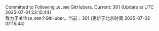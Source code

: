 Committed to Following `10,000` GitHubers. Current: <!-- FOLLOWING_COUNT -->301<!-- FOLLOWING_COUNT --> (Update at UTC <!-- LAST_UPDATED -->2025-07-01 23:15:44<!-- LAST_UPDATED -->)<br>
致力于关注`10,000`个GitHuber。当前：<!-- FOLLOWING_COUNT -->301<!-- FOLLOWING_COUNT --> (更新于北京时间 <!-- LAST_UPDATED_CST -->2025-07-02 07:15:44<!-- LAST_UPDATED_CST -->)
